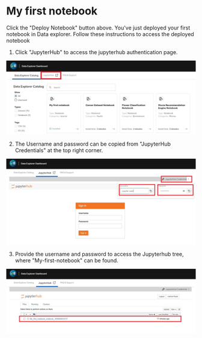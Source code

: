
# My first notebook

<p>Click the "Deploy Notebook" button above. You've just deployed your first notebook in Data explorer. Follow these instructions to access the deployed notebook</p>

1. Click "JupyterHub" to access the jupyterhub authentication page.

![jupyterhub](_images/jupyterhub.JPG)


2. The Username and password can be copied from "JupyterHub Credentials" at the top right corner.

![loginpage](_images/loginpage-n.JPG)


3. Provide the username and password to access the Jupyterhub tree, where "My-first-notebook" can be found.

![notebook](_images/notebook.JPG)




